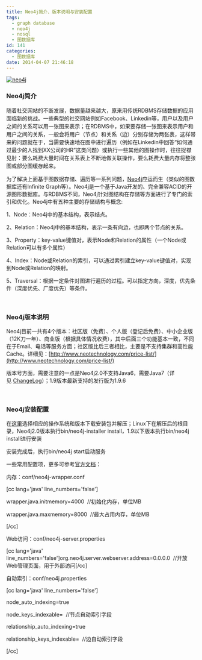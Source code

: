 ```yaml
---
title: Neo4j简介、版本说明与安装配置
tags:
  - graph database
  - neo4j
  - nosql
  - 图数据库
id: 141
categories:
  - 图数据库
date: 2014-04-07 21:46:18
---
```


[![neo4j](http://peacefulby.com/wp-content/uploads/2014/02/neo4j2.png)](http://peacefulby.com/wp-content/uploads/2014/02/neo4j2.png)

### Neo4j简介

<span style="line-height: 1.5em;">随着社交网站的不断发展，数据量越来越大，原来用传统RDBMS存储数据的应用面临新的挑战。一些典型的社交网站例如Facebook、Linkedin等，用户以及用户之间的关系可以用一张图来表示；在RDBMS中，如果要存储一张图来表示用户和用户之间的关系，一般会将用户（节点）和关系（边）分别存储为两张表，这样带来的问题就在于，当需要快速地在图中进行遍历（例如在Linkedin中回答“如何通过最少的人找到XX公司的HR”这类问题）或执行一些其他的图操作时，往往捉襟见肘：要么耗费大量时间在关系表上不断地做关联操作，要么耗费大量内存将整张图或部分图缓存起来。</span>

为了解决上面基于图数据存储、遍历等一系列问题，[Neo4j](http://www.neo4j.org)应运而生（类似的图数据库还有Infinite Graph等）。Neo4j是一个基于Java开发的、完全兼容ACID的开源图形数据库。与RDBMS不同，Neo4j针对图结构在存储等方面进行了专门的索引和优化。Neo4j中有五种主要的存储结构与概念:

1、Node：Neo4j中的基本结构，表示结点。

2、Relation：Neo4j中的基本结构，表示一条有向边，也即两个节点的关系。

3、Property：key-value键值对，表示Node和Relation的属性（一个Node或Relation可以有多个属性）

4、Index：Node或Relation的索引，可以通过索引建立key-value键值对，实现到Node或Relation的映射。

5、Traversal：根据一定条件对图进行遍历的过程。可以指定方向，深度，优先条件（深度优先、广度优先）等条件。

&nbsp;

### Neo4j版本说明

Neo4j目前一共有4个版本：社区版（免费）、个人版（登记后免费）、中小企业版（12K刀一年）、商业版（根据具体情况收费），其中后面三个功能基本一致，不同在于Email、电话等服务方面；社区版比后三者相比，主要是不支持集群和高性能Cache。详细见：[http://www.neotechnology.com/price-list/](http://www.neotechnology.com/price-list/)

版本号方面，需要注意的一点是Neo4j2.0不支持Java6，需要Java7（详见 [ChangeLog](http://www.neo4j.org/release-notes)）；1.9版本最新支持的发行版为1.9.6

&nbsp;

### Neo4j安装配置

在[这里](http://www.neo4j.org/download/other_versions)选择相应的操作系统和版本下载安装包并解压；Linux下在解压后的根目录，Neo4j2.0版本执行bin/neo4j-installer install，1.9以下版本执行bin/neo4j install进行安装

安装完成后，执行bin/neo4j start启动服务

一些常用配置项，更多可参考[官方文档](http://docs.neo4j.org/chunked/stable/configuration-jvm.html)：

内存：conf/neo4j-wrapper.conf

[cc lang='java' line_numbers='false']

wrapper.java.initmemory=4000  //初始化内存，单位MB

wrapper.java.maxmemory=8000  //最大占用内存，单位MB

[/cc]

Web访问：conf/neo4j-server.properties

[cc lang='java' line_numbers='false']org.neo4j.server.webserver.address=0.0.0.0  //开放Web管理页面，用于外部访问[/cc]

自动索引：conf/neo4j.properties

[cc lang='java' line_numbers='false']

node_auto_indexing=true

node_keys_indexable=  //节点自动索引字段

relationship_auto_indexing=true

relationship_keys_indexable=  //边自动索引字段

[/cc]